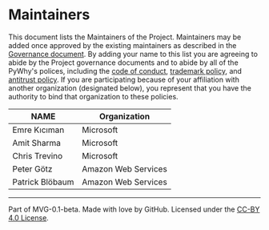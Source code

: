 # Maintainers

This document lists the Maintainers of the Project. Maintainers may be added once approved by the existing maintainers as described in the [Governance document](./GOVERNANCE.md). By adding your name to this list you are agreeing to abide by the Project governance documents and to abide by all of the PyWhy's polices, including the [code of conduct](https://github.com/py-why/governance/blob/main/CODE-OF-CONDUCT.md), [trademark policy](https://github.com/py-why/governance/blob/main/TRADEMARKS.md), and [antitrust policy](https://github.com/py-why/governance/blob/main/ANTITRUST.md). If you are participating because of your affiliation with another organization (designated below), you represent that you have the authority to bind that organization to these policies.

| **NAME** | **Organization** |
| --- | --- |
| Emre Kıcıman | Microsoft |
| Amit Sharma | Microsoft |
| Chris Trevino | Microsoft |
| Peter Götz | Amazon Web Services |
| Patrick Blöbaum | Amazon Web Services |

---
Part of MVG-0.1-beta.
Made with love by GitHub. Licensed under the [CC-BY 4.0 License](https://creativecommons.org/licenses/by-sa/4.0/).
